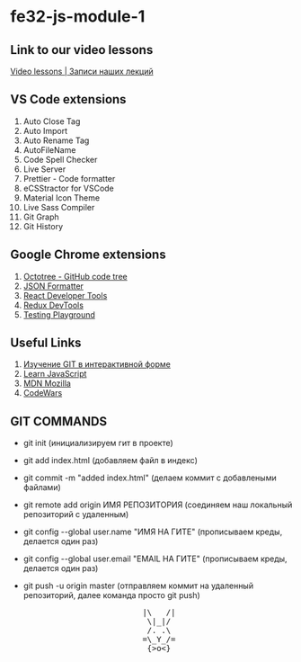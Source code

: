 # fe32-js-module-1

## Link to our video lessons
  
  [Video lessons | Записи наших лекций](https://disk.yandex.com/client/disk/%D0%97%D0%B0%D0%BF%D0%B8%D1%81%D1%8C%20%D0%B7%D0%B0%D0%BD%D1%8F%D1%82%D0%B8%D0%B9%20/%D0%9D%D0%B0%D0%BF%D1%80%D0%B0%D0%B2%D0%BB%D0%B5%D0%BD%D0%B8%D1%8F/Front%20End%20/FE32-onl)
  
  ## VS Code extensions 

 1. Auto Close Tag
 2. Auto Import
 3. Auto Rename Tag
 4. AutoFileName
 5. Code Spell Checker
 6. Live Server
 7. Prettier - Code formatter
 8. eCSStractor for VSCode
 9. Material Icon Theme
 10. Live Sass Compiler
 11. Git Graph
 12. Git History

 ## Google Chrome extensions
 
  1. [Octotree - GitHub code tree](https://chrome.google.com/webstore/detail/octotree-github-code-tree/bkhaagjahfmjljalopjnoealnfndnagc)
  2. [JSON Formatter](https://chrome.google.com/webstore/detail/json-formatter/bcjindcccaagfpapjjmafapmmgkkhgoa)
  3. [React Developer Tools](https://chrome.google.com/webstore/detail/react-developer-tools/fmkadmapgofadopljbjfkapdkoienihi)
  4. [Redux DevTools](https://chrome.google.com/webstore/detail/redux-devtools/lmhkpmbekcpmknklioeibfkpmmfibljd)
  5. [Testing Playground](https://chrome.google.com/webstore/detail/testing-playground/hejbmebodbijjdhflfknehhcgaklhano)

## Useful Links

  1. [Изучение GIT в интерактивной форме](https://learngitbranching.js.org/?locale=ru_RU)
  2. [Learn JavaScript](https://learn.javascript.ru/)
  3. [MDN Mozilla](https://developer.mozilla.org/ru/docs/Web/JavaScript)
  4. [CodeWars](https://www.codewars.com/)

## GIT COMMANDS
 - git init  (инициализируем гит в проекте)
 - git add index.html (добавляем файл в индекс)
 - git commit -m "added index.html" (делаем коммит с добавлеными файлами)

 - git remote add origin ИМЯ РЕПОЗИТОРИЯ (соединяем наш локальный репозиторий с удаленным)
 - git config --global user.name "ИМЯ НА ГИТЕ" (прописываем креды, делается один раз)
 - git config --global user.email "EMAIL НА ГИТЕ" (прописываем креды, делается один раз)

 - git push -u origin master (отправляем коммит на удаленный репозиторий, далее команда просто git push)

<pre align="center">
    |\   /| 
   \|_|/
   /. .\
   =\_Y_/=
   {>o<}
</pre>
